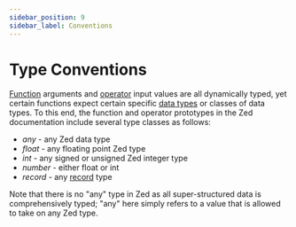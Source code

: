 ```yaml
---
sidebar_position: 9
sidebar_label: Conventions
---
```


# Type Conventions

[Function](functions/README.md) arguments and [operator](operators/README.md) input values are all dynamically typed,
yet certain functions expect certain specific [data types](data-types.md)
or classes of data types. To this end, the function and operator prototypes
in the Zed documentation include several type classes as follows:
* _any_ - any Zed data type
* _float_ - any floating point Zed type
* _int_ - any signed or unsigned Zed integer type
* _number_ - either float or int
* _record_ - any [record](../formats/zson.md#251-record-type) type

Note that there is no "any" type in Zed as all super-structured data is
comprehensively typed; "any" here simply refers to a value that is allowed
to take on any Zed type.
